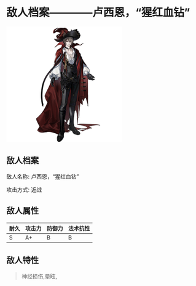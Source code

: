 # 敌人档案————卢西恩，“猩红血钻”

![卢西恩，“猩红血钻”](./eneIcons/卢西恩，“猩红血钻”.png)

## 敌人档案

敌人名称: 卢西恩，“猩红血钻”

攻击方式: 近战

## 敌人属性

| 耐久      | 攻击力  | 防御力 | 法术抗性 |
|---------|------|-----|------|
| S | A+ | B | B |

## 敌人特性
> 神经损伤,晕眩,
